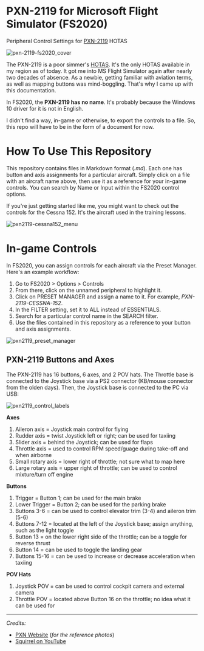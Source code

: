 # PXN-2119 for Microsoft Flight Simulator (FS2020)
Peripheral Control Settings for [PXN-2119](http://www.e-pxn.com/products/arcade-stick/pxn-2119) HOTAS

![pxn-2119-fs2020_cover](https://user-images.githubusercontent.com/9207205/91651241-dbc39280-eabc-11ea-9c29-29563ef03a79.jpg)

The PXN-2119 is a poor simmer's [HOTAS](https://en.wikipedia.org/wiki/HOTAS). It's the only HOTAS available in my region as of today. It got me into MS Flight Simulator again after nearly two decades of absence. As a newbie, getting familiar with aviation terms, as well as mapping buttons was mind-boggling. That's why I came up with this documentation.

In FS2020, the **PXN-2119 has no name**. It's probably because the Windows 10 driver for it is not in English.

I didn't find a way, in-game or otherwise, to export the controls to a file. So, this repo will have to be in the form of a document for now.

# How To Use This Repository
This repository contains files in Markdown format (_.md_). Each one has button and axis assignments for a particular aircraft. Simply click on a file with an aircraft name above, then use it as a reference for your in-game controls. You can search by Name or Input within the FS2020 control options.

If you're just getting started like me, you might want to check out the controls for the Cessna 152. It's the aircraft used in the training lessons.

![pxn2119-cessna152_menu](https://user-images.githubusercontent.com/9207205/91654032-4df5a080-ead8-11ea-87d2-9b3e58267865.jpg)

# In-game Controls
In FS2020, you can assign controls for each aircraft via the Preset Manager. Here's an example workflow:

1. Go to FS2020 > Options > Controls
2. From there, click on the unnamed peripheral to highlight it.
3. Click on PRESET MANAGER and assign a name to it. For example, _PXN-2119-CESSNA-152_.
4. In the FILTER setting, set it to ALL instead of ESSENTIALS.
5. Search for a particular control name in the SEARCH filter.
6. Use the files contained in this repository as a reference to your button and axis assignments.

![pxn2119_preset_manager](https://user-images.githubusercontent.com/9207205/91654131-028fc200-ead9-11ea-8033-e2629cbb9471.jpg)

## PXN-2119 Buttons and Axes
The PXN-2119 has 16 buttons, 6 axes, and 2 POV hats. The Throttle base is connected to the Joystick base via a PS2 connector (KB/mouse connector from the olden days). Then, the Joystick base is connected to the PC via USB:

![pxn2119_control_labels](https://user-images.githubusercontent.com/9207205/91651736-d9643700-eac2-11ea-996f-206442c51563.jpg)

**Axes**
1. Aileron axis = Joystick main control for flying
2. Rudder axis = twist Joystick left or right; can be used for taxiing
3. Slider axis = behind the Joystick; can be used for flaps
4. Throttle axis = used to control RPM speed/guage during take-off and when airborne
5. Small rotary axis = lower right of throttle; not sure what to map here
6. Large rotary axis = upper right of throttle; can be used to control mixture/turn off engine

**Buttons**
1. Trigger = Button 1; can be used for the main brake
2. Lower Trigger = Button 2; can be used for the parking brake
3. Buttons 3-6 = can be used to control elevator trim (3-4) and aileron trim (5-6)
4. Buttons 7-12 = located at the left of the Joystick base; assign anything, such as the light toggle
5. Button 13 = on the lower right side of the throttle; can be a toggle for reverse thrust
6. Button 14 = can be used to toggle the landing gear
7. Buttons 15-16 = can be used to increase or decrease acceleration when taxiing

**POV Hats**
1. Joystick POV = can be used to control cockpit camera and external camera
2. Throttle POV = located above Button 16 on the throttle; no idea what it can be used for

***
_Credits:_

- [PXN Website](http://www.e-pxn.com) (_for the reference photos_)
- [Squirrel on YouTube](https://www.youtube.com/channel/UCSeb5KSN6BC1c0WwEjUzM_A)